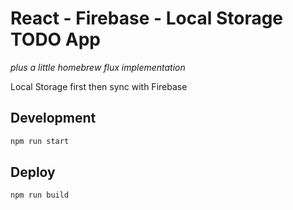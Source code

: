 # React - Firebase - Local Storage TODO App
*plus a little homebrew flux implementation*

Local Storage first then sync with Firebase

## Development

```bash
npm run start
```


## Deploy

```bash
npm run build
```

